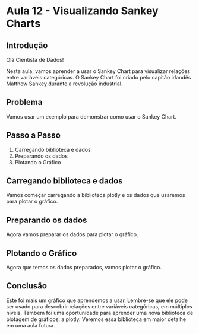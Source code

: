 
# Aula 12 - Visualizando Sankey Charts

## Introdução

Olá Cientista de Dados!

Nesta aula, vamos aprender a usar o Sankey Chart para visualizar relações entre variáveis categóricas. O Sankey Chart foi criado pelo capitão irlandês Matthew Sankey durante a revolução industrial.

## Problema

Vamos usar um exemplo para demonstrar como usar o Sankey Chart.

## Passo a Passo

1. Carregando biblioteca e dados
2. Preparando os dados
3. Plotando o Gráfico

## Carregando biblioteca e dados

Vamos começar carregando a biblioteca plotly e os dados que usaremos para plotar o gráfico.

## Preparando os dados

Agora vamos preparar os dados para plotar o gráfico.

## Plotando o Gráfico

Agora que temos os dados preparados, vamos plotar o gráfico.

## Conclusão

Este foi mais um gráfico que aprendemos a usar. Lembre-se que ele pode ser usado para descobrir relações entre variáveis categóricas, em múltiplos níveis. Também foi uma oportunidade para aprender uma nova biblioteca de plotagem de gráficos, a plotly. Veremos essa biblioteca em maior detalhe em uma aula futura.